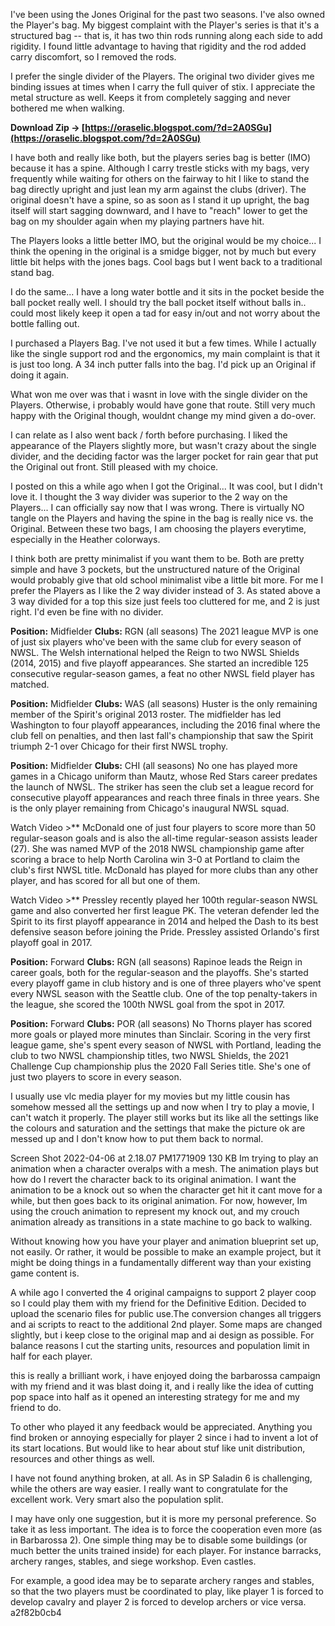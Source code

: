I've been using the Jones Original for the past two seasons. I've also owned the Player's bag. My biggest complaint with the Player's series is that it's a structured bag -- that is, it has two thin rods running along each side to add rigidity. I found little advantage to having that rigidity and the rod added carry discomfort, so I removed the rods.
 
I prefer the single divider of the Players. The original two divider gives me binding issues at times when I carry the full quiver of stix. I appreciate the metal structure as well. Keeps it from completely sagging and never bothered me when walking.
 
**Download Zip → [https://oraselic.blogspot.com/?d=2A0SGu](https://oraselic.blogspot.com/?d=2A0SGu)**


 
I have both and really like both, but the players series bag is better (IMO) because it has a spine. Although I carry trestle sticks with my bags, very frequently while waiting for others on the fairway to hit I like to stand the bag directly upright and just lean my arm against the clubs (driver). The original doesn't have a spine, so as soon as I stand it up upright, the bag itself will start sagging downward, and I have to "reach" lower to get the bag on my shoulder again when my playing partners have hit.
 
The Players looks a little better IMO, but the original would be my choice... I think the opening in the original is a smidge bigger, not by much but every little bit helps with the jones bags. Cool bags but I went back to a traditional stand bag.
 
I do the same... I have a long water bottle and it sits in the pocket beside the ball pocket really well. I should try the ball pocket itself without balls in.. could most likely keep it open a tad for easy in/out and not worry about the bottle falling out.
 
I purchased a Players Bag. I've not used it but a few times. While I actually like the single support rod and the ergonomics, my main complaint is that it is just too long. A 34 inch putter falls into the bag. I'd pick up an Original if doing it again.
 
What won me over was that i wasnt in love with the single divider on the Players. Otherwise, i probably would have gone that route. Still very much happy with the Original though, wouldnt change my mind given a do-over.

I can relate as I also went back / forth before purchasing. I liked the appearance of the Players slightly more, but wasn't crazy about the single divider, and the deciding factor was the larger pocket for rain gear that put the Original out front. Still pleased with my choice.
 
I posted on this a while ago when I got the Original... It was cool, but I didn't love it. I thought the 3 way divider was superior to the 2 way on the Players... I can officially say now that I was wrong. There is virtually NO tangle on the Players and having the spine in the bag is really nice vs. the Original. Between these two bags, I am choosing the players everytime, especially in the Heather colorways.
 
I think both are pretty minimalist if you want them to be. Both are pretty simple and have 3 pockets, but the unstructured nature of the Original would probably give that old school minimalist vibe a little bit more. For me I prefer the Players as I like the 2 way divider instead of 3. As stated above a 3 way divided for a top this size just feels too cluttered for me, and 2 is just right. I'd even be fine with no divider.
 
**Position:** Midfielder **Clubs:** RGN (all seasons) The 2021 league MVP is one of just six players who've been with the same club for every season of NWSL. The Welsh international helped the Reign to two NWSL Shields (2014, 2015) and five playoff appearances. She started an incredible 125 consecutive regular-season games, a feat no other NWSL field player has matched.
 
**Position:** Midfielder **Clubs:** WAS (all seasons) Huster is the only remaining member of the Spirit's original 2013 roster. The midfielder has led Washington to four playoff appearances, including the 2016 final where the club fell on penalties, and then last fall's championship that saw the Spirit triumph 2-1 over Chicago for their first NWSL trophy.
 
**Position:** Midfielder **Clubs:** CHI (all seasons) No one has played more games in a Chicago uniform than Mautz, whose Red Stars career predates the launch of NWSL. The striker has seen the club set a league record for consecutive playoff appearances and reach three finals in three years. She is the only player remaining from Chicago's inaugural NWSL squad.
 
Watch Video >\*\* McDonald one of just four players to score more than 50 regular-season goals and is also the all-time regular-season assists leader (27). She was named MVP of the 2018 NWSL championship game after scoring a brace to help North Carolina win 3-0 at Portland to claim the club's first NWSL title. McDonald has played for more clubs than any other player, and has scored for all but one of them.
 
Watch Video >\*\* Pressley recently played her 100th regular-season NWSL game and also converted her first league PK. The veteran defender led the Spirit to its first playoff appearance in 2014 and helped the Dash to its best defensive season before joining the Pride. Pressley assisted Orlando's first playoff goal in 2017.
 
**Position:** Forward **Clubs:** RGN (all seasons) Rapinoe leads the Reign in career goals, both for the regular-season and the playoffs. She's started every playoff game in club history and is one of three players who've spent every NWSL season with the Seattle club. One of the top penalty-takers in the league, she scored the 100th NWSL goal from the spot in 2017.
 
**Position:** Forward **Clubs:** POR (all seasons) No Thorns player has scored more goals or played more minutes than Sinclair. Scoring in the very first league game, she's spent every season of NWSL with Portland, leading the club to two NWSL championship titles, two NWSL Shields, the 2021 Challenge Cup championship plus the 2020 Fall Series title. She's one of just two players to score in every season.
 
I usually use vlc media player for my movies but my little cousin has somehow messed all the settings up and now when I try to play a movie, I can't watch it properly. The player still works but its like all the settings like the colours and saturation and the settings that make the picture ok are messed up and I don't know how to put them back to normal.
 
Screen Shot 2022-04-06 at 2.18.07 PM1771909 130 KB
Im trying to play an animation when a character overalps with a mesh. The animation plays but how do I revert the character back to its original animation. I want the animation to be a knock out so when the character get hit it cant move for a while, but then goes back to its original animation. For now, however, Im using the crouch animation to represent my knock out, and my crouch animation already as transitions in a state machine to go back to walking.
 
Without knowing how you have your player and animation blueprint set up, not easily. Or rather, it would be possible to make an example project, but it might be doing things in a fundamentally different way than your existing game content is.
 
A while ago I converted the 4 original campaigns to support 2 player coop so I could play them with my friend for the Definitive Edition. Decided to upload the scenario files for public use.The conversion changes all triggers and ai scripts to react to the additional 2nd player. Some maps are changed slightly, but i keep close to the original map and ai design as possible. For balance reasons I cut the starting units, resources and population limit in half for each player.
 
this is really a brilliant work, i have enjoyed doing the barbarossa campaign with my friend and it was blast doing it, and i really like the idea of cutting pop space into half as it opened an interesting strategy for me and my friend to do.
 
To other who played it any feedback would be appreciated. Anything you find broken or annoying especially for player 2 since i had to invent a lot of its start locations. But would like to hear about stuf like unit distribution, resources and other things as well.
 
I have not found anything broken, at all. As in SP Saladin 6 is challenging, while the others are way easier. I really want to congratulate for the excellent work. Very smart also the population split.
 
I may have only one suggestion, but it is more my personal preference. So take it as less important. The idea is to force the cooperation even more (as in Barbarossa 2). One simple thing may be to disable some buildings (or much better the units trained inside) for each player. For instance barracks, archery ranges, stables, and siege workshop. Even castles.
 
For example, a good idea may be to separate archery ranges and stables, so that the two players must be coordinated to play, like player 1 is forced to develop cavalry and player 2 is forced to develop archers or vice versa.
 a2f82b0cb4
 
